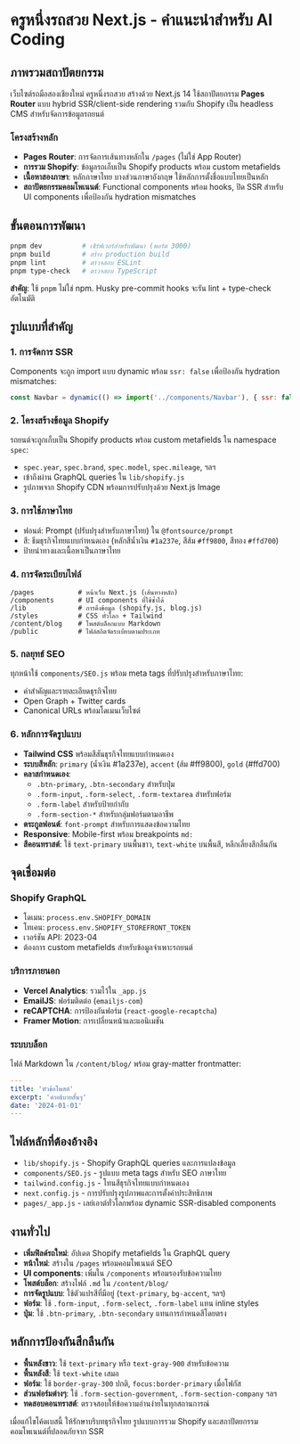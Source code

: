 # ครูหนึ่งรถสวย Next.js - คำแนะนำสำหรับ AI Coding

## ภาพรวมสถาปัตยกรรม

เว็บไซต์รถมือสองเชียงใหม่ ครูหนึ่งรถสวย สร้างด้วย Next.js 14 ใช้สถาปัตยกรรม **Pages Router** แบบ hybrid SSR/client-side rendering รวมกับ Shopify เป็น headless CMS สำหรับจัดการข้อมูลรถยนต์

### โครงสร้างหลัก

- **Pages Router**: การจัดการเส้นทางหลักใน `/pages` (ไม่ใช่ App Router)
- **การรวม Shopify**: ข้อมูลรถเก็บเป็น Shopify products พร้อม custom metafields
- **เนื้อหาสองภาษา**: หลักภาษาไทย บางส่วนภาษาอังกฤษ ใช้หลักการตั้งชื่อแบบไทยเป็นหลัก
- **สถาปัตยกรรมคอมโพเนนต์**: Functional components พร้อม hooks, ปิด SSR สำหรับ UI components เพื่อป้องกัน hydration mismatches

## ขั้นตอนการพัฒนา

```bash
pnpm dev          # เซิร์ฟเวอร์สำหรับพัฒนา (พอร์ต 3000)
pnpm build        # สร้าง production build
pnpm lint         # ตรวจสอบ ESLint
pnpm type-check   # ตรวจสอบ TypeScript
```

**สำคัญ**: ใช้ `pnpm` ไม่ใช่ npm. Husky pre-commit hooks จะรัน lint + type-check อัตโนมัติ

## รูปแบบที่สำคัญ

### 1. การจัดการ SSR

Components จะถูก import แบบ dynamic พร้อม `ssr: false` เพื่อป้องกัน hydration mismatches:

```javascript
const Navbar = dynamic(() => import('../components/Navbar'), { ssr: false });
```

### 2. โครงสร้างข้อมูล Shopify

รถยนต์จะถูกเก็บเป็น Shopify products พร้อม custom metafields ใน namespace `spec`:

- `spec.year`, `spec.brand`, `spec.model`, `spec.mileage`, ฯลฯ
- เข้าถึงผ่าน GraphQL queries ใน `lib/shopify.js`
- รูปภาพจาก Shopify CDN พร้อมการปรับปรุงด้วย Next.js Image

### 3. การใช้ภาษาไทย

- ฟอนต์: Prompt (ปรับปรุงสำหรับภาษาไทย) ใน `@fontsource/prompt`
- สี: ธีมธุรกิจไทยแบบกำหนดเอง (หลักสีน้ำเงิน `#1a237e`, สีส้ม `#ff9800`, สีทอง `#ffd700`)
- ป้ายนำทางและเนื้อหาเป็นภาษาไทย

### 4. การจัดระเบียบไฟล์

```
/pages           # หน้าเว็บ Next.js (เส้นทางหลัก)
/components      # UI components ที่ใช้ซ้ำได้
/lib             # การดึงข้อมูล (shopify.js, blog.js)
/styles          # CSS ทั่วโลก + Tailwind
/content/blog    # โพสต์บล็อกแบบ Markdown
/public          # ไฟล์สถิตจัดระเบียบตามประเภท
```

### 5. กลยุทธ์ SEO

ทุกหน้าใช้ `components/SEO.js` พร้อม meta tags ที่ปรับปรุงสำหรับภาษาไทย:

- คำสำคัญและรายละเอียดธุรกิจไทย
- Open Graph + Twitter cards
- Canonical URLs พร้อมโดเมนเว็บไซต์

### 6. หลักการจัดรูปแบบ

- **Tailwind CSS** พร้อมสีสันธุรกิจไทยแบบกำหนดเอง
- **ระบบสีหลัก**: `primary` (น้ำเงิน #1a237e), `accent` (ส้ม #ff9800), `gold` (#ffd700)
- **คลาสกำหนดเอง**:
  - `.btn-primary`, `.btn-secondary` สำหรับปุ่ม
  - `.form-input`, `.form-select`, `.form-textarea` สำหรับฟอร์ม
  - `.form-label` สำหรับป้ายกำกับ
  - `.form-section-*` สำหรับกลุ่มฟอร์มตามอาชีพ
- **ตระกูลฟอนต์**: `font-prompt` สำหรับการแสดงข้อความไทย
- **Responsive**: Mobile-first พร้อม breakpoints `md:`
- **สีคอนทราสต์**: ใช้ `text-primary` บนพื้นขาว, `text-white` บนพื้นสี, หลีกเลี่ยงสีกลืนกัน

## จุดเชื่อมต่อ

### Shopify GraphQL

- โดเมน: `process.env.SHOPIFY_DOMAIN`
- โทเคน: `process.env.SHOPIFY_STOREFRONT_TOKEN`
- เวอร์ชัน API: 2023-04
- ต้องการ custom metafields สำหรับข้อมูลจำเพาะรถยนต์

### บริการภายนอก

- **Vercel Analytics**: รวมไว้ใน `_app.js`
- **EmailJS**: ฟอร์มติดต่อ (`emailjs-com`)
- **reCAPTCHA**: การป้องกันฟอร์ม (`react-google-recaptcha`)
- **Framer Motion**: การเปลี่ยนหน้าและแอนิเมชัน

### ระบบบล็อก

ไฟล์ Markdown ใน `/content/blog/` พร้อม gray-matter frontmatter:

```yaml
---
title: 'หัวข้อโพสต์'
excerpt: 'คำอธิบายสั้นๆ'
date: '2024-01-01'
---
```

## ไฟล์หลักที่ต้องอ้างอิง

- `lib/shopify.js` - Shopify GraphQL queries และการแปลงข้อมูล
- `components/SEO.js` - รูปแบบ meta tags สำหรับ SEO ภาษาไทย
- `tailwind.config.js` - โทนสีธุรกิจไทยแบบกำหนดเอง
- `next.config.js` - การปรับปรุงรูปภาพและการตั้งค่าประสิทธิภาพ
- `pages/_app.js` - เลย์เอาต์ทั่วโลกพร้อม dynamic SSR-disabled components

## งานทั่วไป

- **เพิ่มฟิลด์รถใหม่**: อัปเดต Shopify metafields ใน GraphQL query
- **หน้าใหม่**: สร้างใน `/pages` พร้อมคอมโพเนนต์ SEO
- **UI components**: เพิ่มใน `/components` พร้อมรองรับข้อความไทย
- **โพสต์บล็อก**: สร้างไฟล์ `.md` ใน `/content/blog/`
- **การจัดรูปแบบ**: ใช้ตัวแปรสีที่มีอยู่ (`text-primary`, `bg-accent`, ฯลฯ)
- **ฟอร์ม**: ใช้ `.form-input`, `.form-select`, `.form-label` แทน inline styles
- **ปุ่ม**: ใช้ `.btn-primary`, `.btn-secondary` แทนการกำหนดสีโดยตรง

## หลักการป้องกันสีกลืนกัน

- **พื้นหลังขาว**: ใช้ `text-primary` หรือ `text-gray-900` สำหรับข้อความ
- **พื้นหลังสี**: ใช้ `text-white` เสมอ
- **ฟอร์ม**: ใช้ `border-gray-300` ปกติ, `focus:border-primary` เมื่อโฟกัส
- **ส่วนฟอร์มต่างๆ**: ใช้ `.form-section-government`, `.form-section-company` ฯลฯ
- **ทดสอบคอนทราสต์**: ตรวจสอบให้ข้อความอ่านง่ายในทุกสถานการณ์

เมื่อแก้ไขโค้ดเบสนี้ ให้รักษาบริบทธุรกิจไทย รูปแบบการรวม Shopify และสถาปัตยกรรมคอมโพเนนต์ที่ปลอดภัยจาก SSR

